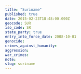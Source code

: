 ```yaml
---
title: "Suriname"
published: true
date: 2015-02-23T18:48:00.000Z
geocode: SUR
iso_code: SR
state_party: true
entry_into_force_date: 2008-10-01
genocide:
crimes_against_humanity:
aggression:
war_crimes:
note:
slug: suriname
---
```

